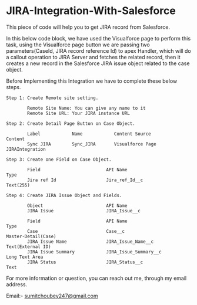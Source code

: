 # JIRA-Integration-With-Salesforce

This piece of code will help you to get JIRA record from Salesforce.

In this below code block, we have used the Visualforce page to perform this task, using the Visualforce page button we are passing two parameters(CaseId, JIRA record reference Id) to apex Handler, which will do a callout operation to JIRA Server and fetches the related record, then it creates a new record in the Salesforce JIRA issue object related to the case object.  

Before Implementing this Integration we have to complete these below steps.
```
Step 1: Create Remote site setting.
        
        Remote Site Name: You can give any name to it        
        Remote Site URL: Your JIRA instance URL
```
```
Step 2: Create Detail Page Button on Case Object. 

        Label            Name            Content Source	        Content                                     
        Sync JIRA        Sync_JIRA       Visualforce Page       JIRAIntegration         
```  
```
Step 3: Create one Field on Case Object. 

        Field                         API Name                                  Type                      
        Jira ref Id                   Jira_ref_Id__c                            Text(255)
```      
```        
Step 4: Create JIRA Issue Object and Fields.
        
        Object                        API Name
        JIRA Issue                    JIRA_Issue__c 
        
        Field                         API Name                                  Type 
        Case                          Case__c                                   Master-Detail(Case)
        JIRA Issue Name               JIRA_Issue_Name__c                        Text(External ID)    
        JIRA Issue Summary            JIRA_Issue_Summary__c                     Long Text Area
        JIRA Status                   JIRA_Status__c                            Text
 ```        
For more information or question, you can reach out me, through my email address.

Email:- sumitchoubey247@gmail.com
